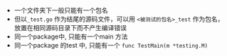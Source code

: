 - 一个文件夹下一般只能有一个包名
- 但以`_test.go` 作为结尾的源码文件，可以用 `<被测试的包名>_test` 作为包名，放置在相同源码目录下而不产生编译错误
- 同一个package中, 只能有一个main 方法
- 同一个package 的test 中, 只能有一个 `func TestMain(m *testing.M)`

